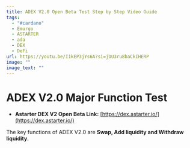 ```yaml
---
title: ADEX V2.0 Open Beta Test Step by Step Video Guide
tags:
  - "#cardano"
  - Emurgo
  - ASTARTER
  - ada
  - DEX
  - DeFi
url: https://youtu.be/I1kEP3jYs6A?si=jOU3ru8baCkIHERP
image: ""
image_text: ""
---
```


# **ADEX V2.0 Major Function Test**

*   **Astarter DEX V2 Open Beta Link:** [https://dex.astarter.io/](https://dex.astarter.io/)
    

The key functions of ADEX V2.0 are **Swap, Add liquidity and Withdraw liquidity**.
